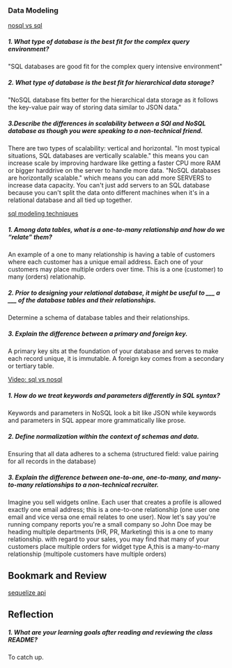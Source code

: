 ### Data Modeling

[nosql vs sql](https://www.thegeekstuff.com/2014/01/sql-vs-nosql-db/?utm_source=tuicool)

#####  1. What type of database is the best fit for the complex query environment?
"SQL databases are good fit for the complex query intensive environment"

##### 2. What type of database is the best fit for hierarchical data storage?
"NoSQL database fits better for the hierarchical data storage as it follows the key-value pair way of storing data similar to JSON data."

##### 3.Describe the differences in scalability between a SQl and NoSQL database as though you were speaking to a non-technical friend.
There are two types of scalability: vertical and horizontal. "In most typical situations, SQL databases are vertically scalable." this means you can increase scale by improving hardware like getting a faster CPU more RAM or bigger harddrive on the server to handle more data. "NoSQL databases are horizontally scalable." which means you can add more SERVERS to increase data capacity. You can't just add servers to an SQL database because you can't split the data onto different machines when it's in a relational database and all tied up together.

[sql modeling techniques](https://www.essentialsql.com/get-ready-to-learn-sql-7-simplified-data-modeling/)

#####  1. Among data tables, what is a one-to-many relationship and how do we “relate” them?
An example of a one to many relationship is having a table of customers where each customer has a unique email address. Each one of your customers may place multiple orders over time. This is a one (customer) to many (orders) relationahip.

##### 2. Prior to designing your relational database, it might be useful to ___ a ___ of the database tables and their relationships.
Determine a schema of database tables and their relationships.

##### 3. Explain the difference between a primary and foreign key.
A primary key sits at the foundation of your database and serves to make each record unique, it is immutable. A foreign key comes from a secondary or tertiary table.

[Video: sql vs nosql](https://www.youtube.com/watch?v=ZS_kXvOeQ5Y)
##### 1. How do we treat keywords and parameters differently in SQL syntax?
Keywords and parameters in NoSQL look a bit like JSON while keywords and parameters in SQL appear more grammatically like prose.

##### 2. Define normalization within the context of schemas and data.
Ensuring that all data adheres to a schema (structured field: value pairing for all records in the database)

##### 3. Explain the difference between one-to-one, one-to-many, and many-to-many relationships to a non-technical recruiter.
Imagine you sell widgets online. Each user that creates a profile is allowed exactly one email address; this is a one-to-one relationship (one user one email and vice versa one email relates to one user). Now let's say you're running company reports you're a small company so John Doe may be heading multiple departments (HR, PR, Marketing) this is a one to many relationship. with regard to your sales, you may find that many of your customers  place multiple orders for widget type A,this is a many-to-many relationship (multipole customers have multiple orders)

## Bookmark and Review
[sequelize api](https://sequelize.org/master/)

## Reflection
##### 1. What are your learning goals after reading and reviewing the class README?
To catch up.
